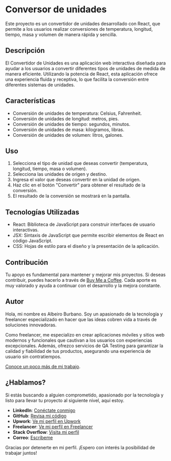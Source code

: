 
# Conversor de unidades

Este proyecto es un convertidor de unidades desarrollado con React, que permite a los usuarios realizar conversiones de temperatura, longitud, tiempo, masa y volumen de manera rápida y sencilla.

## Descripción

El Convertidor de Unidades es una aplicación web interactiva diseñada para ayudar a los usuarios a convertir diferentes tipos de unidades de medida de manera eficiente. Utilizando la potencia de React, esta aplicación ofrece una experiencia fluida y receptiva, lo que facilita la conversión entre diferentes sistemas de unidades.


## Características

- Conversión de unidades de temperatura: Celsius, Fahrenheit.
- Conversión de unidades de longitud: metros, pies.
- Conversión de unidades de tiempo: segundos, minutos.
- Conversión de unidades de masa: kilogramos, libras.
- Conversión de unidades de volumen: litros, galones.
  
## Uso

1. Selecciona el tipo de unidad que deseas convertir (temperatura, longitud, tiempo, masa o volumen).
2. Selecciona las unidades de origen y destino.
3. Ingresa el valor que deseas convertir en la unidad de origen.
4. Haz clic en el botón "Convertir" para obtener el resultado de la conversión.
5. El resultado de la conversión se mostrará en la pantalla.


## Tecnologías Utilizadas

- React: Biblioteca de JavaScript para construir interfaces de usuario interactivas.
- JSX: Sintaxis de JavaScript que permite escribir elementos de React en código JavaScript.
- CSS: Hojas de estilo para el diseño y la presentación de la aplicación.

## Contribución

Tu apoyo es fundamental para mantener y mejorar mis proyectos. Si deseas contribuir, puedes hacerlo a través de [Buy Me a Coffee](https://www.buymeacoffee.com/albeirojbtr). Cada aporte es muy valorado y ayuda a continuar con el desarrollo y la mejora constante.

## Autor

Hola, mi nombre es Albeiro Burbano. Soy un apasionado de la tecnología y freelancer especializado en hacer que las ideas cobren vida a través de soluciones innovadoras.


Como freelancer, me especializo en crear aplicaciones móviles y sitios web modernos y funcionales que cautivan a los usuarios con experiencias excepcionales. Además, ofrezco servicios de QA Testing para garantizar la calidad y fiabilidad de tus productos, asegurando una experiencia de usuario sin contratiempos.


[Conoce un poco más de mi trabajo](https://github.com/AlbeiroBurbanoTobar/ppi_pl_BurbanoA).


## ¿Hablamos?
Si estás buscando a alguien comprometido, apasionado por la tecnología y listo para llevar tu proyecto al siguiente nivel, aquí estoy.

- **LinkedIn**: [Conéctate conmigo](http://www.linkedin.com/in/albeiro-jose-burbano-tobar-759ba4297)
- **GitHub**: [Revisa mi código](https://github.com/AlbeiroBurbanoTobar)
- **Upwork**: [Ve mi perfil en Upwork](https://www.upwork.com/freelancers/~017e0544b7ea64d6c0?mp_source=share)
- **Freelancer**: [Ve mi perfil en Freelancer](https://www.freelancer.com/u/Albeiro73?sb=t)
- **Stack Overflow**: [Visita mi perfil](https://stackoverflow.com/users/24090991/albeiro-burbano) 
- **Correo**: [Escríbeme](mailto:albeirojbt@gmail.com)

Gracias por detenerte en mi perfil. ¡Espero con interés la posibilidad de trabajar juntos!
